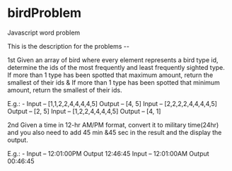 # birdProblem
Javascript word problem

This is the description for the problems --

1st Given an array of bird where every element represents a bird type id, determine the ids of the most 
frequently and least frequently sighted type. If more than 1 type has been spotted that maximum 
amount, return the smallest of their ids & If more than 1 type has been spotted that minimum amount, 
return the smallest of their ids.

E.g.: - Input – [1,1,2,2,4,4,4,4,5] Output – [4, 5]
Input – [2,2,2,2,4,4,4,4,5] Output – [2, 5]
Input – [1,2,2,4,4,4,4,5] Output – [4, 1]


2nd Given a time in 12-hr AM/PM format, convert it to military time(24hr) and you also need to add 45 
min &45 sec in the result and the display the output.

E.g.: - Input – 12:01:00PM Output 12:46:45 
Input – 12:01:00AM Output 00:46:45
